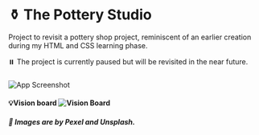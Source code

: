 # ⚱ The Pottery Studio

Project to revisit a pottery shop project, reminiscent of an earlier creation during my HTML and CSS learning phase.

⏸️ The project is currently paused but will be revisited in the near future.

###

![App Screenshot](https://i.postimg.cc/bwZ4T2YJ/pottery-shop.png)

#### 💡Vision board ![`Vision Board`](https://i.postimg.cc/tC8NmChD/vision-board.png)

##### 🎨 Images are by Pexel and Unsplash.

```

```

